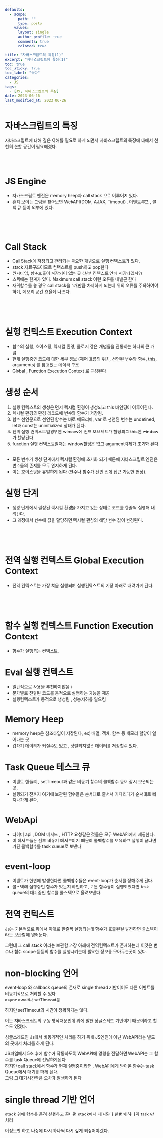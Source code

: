 ```yaml
---
defaults:
  - scope:
      path: ""
      type: posts
    values:
      layout: single
      author_profile: true
      comments: true
      related: true

title: "자바스크립트의 특징(1)"
excerpt: "자바스크립트에 특징(1)"
toc: true
toc_sticky: true
toc_label: "목차"
categories:
  - JS 
tags:
  - [JS, 자바스크립트의 특징]
date: 2023-06-26
last_modified_at: 2023-06-26
---
```

# 자바스크립트의 특징

자바스크립트에 대해 깊은 이해를 필요로 하게 되면서 자바스크립트의 특징에 대해서 천천히 논할 공간이 필요해졌다.  

&nbsp;  
&nbsp;    



# JS Engine
- 자바스크립트 엔진은 memory heep과 call stack 으로 이루어져 있다.  
- 흔히 보이는 그림을 찾아보면 WebAPI(DOM, AJAX, Timeout) , 이벤트루프 , 콜백 큐 등이 외부에 있다.

&nbsp;  
 
&nbsp;  

# Call Stack
- Call Stack에 저장되고 관리되는 중요한 개념으로 실행 컨텍스트가 있다.    
- stack 자료구조이므로 컨택스트를 push하고 pop한다.   
- 원시타입, 함수호출이 저장되어 있는 곳 (실행 컨텍스트 안에 저장되겠지?)
- 스택에는 한계가 있다. Maximum call stack 이런 오류를 내뱉곤 한다
- 재귀함수를 쓸 경우 call stack을 n개만큼 차지하게 되는데 위의 오류를 주의하여야 하며, 메모리 공간 효율이 나쁘다.

&nbsp;

&nbsp;


# 실행 컨텍스트 Execution Context
- 함수의 실행, 호이스팅, 렉시컬 환경, 클로저 같은 개념들을 관통하는 하나의 큰 개념
- 현재 실행중인 코드에 대한 세부 정보 (제어 흐름의 위치, 선언된 변수와 함수, this, arguments) 를 담고있는 데이터 구조
- Global , Function  Execution Context 로 구성된다  

# 생성 순서 
1. 실행 컨텍스트의 생성은 먼저 렉시컬 환경이 생성되고 this 바인딩이 이루어진다.
2. 렉시컬 환경의 환경 레코드에 변수와 함수가 저장됨.
3. 함수 선언문으로 선언된 함수는 바로 메모리에, var 로 선언된 변수는 undefined, let과 const는 uninitialized 상태가 된다.
4. 전역 실행 컨텍스트일경우엔 window에 전역 오브젝트가 할당되고 this엔 window가 할당된다 
5. function 실행 컨택스트일때는 window할당은 없고 argument객체가 초기화 된다 
&nbsp;   
- 모든 변수가 생성 단계에서 렉시컬 환경에 초기화 되기 때문에 자바스크립트 엔진은 변수들의 존재를 모두 인지하게 된다. 
- 이는 호이스팅을 유발하게 된다 (변수나 함수가 선언 전에 접근 가능한 현상).
&nbsp;  

# 실행 단계
- 생성 단계에서 결정된 렉시컬 환경을 가지고 있는 상태로 코드를 한줄씩 실행해 내려간다. 
- 그 과정에서 변수에 값을 할당하면 렉시컬 환경의 해당 변수 값이 변경된다.

&nbsp;

&nbsp;

# 전역 실행 컨텍스트 Global Execution Context 
- 전역 컨텍스트는 가장 처음 실행되며 실행컨텍스트의 가장 아래로 내려가게 된다.

&nbsp;

&nbsp;

# 함수 실행 컨텍스트 Function Execution Context
- 함수가 실행되는 컨택스트.


# Eval 실행 컨텍스트
- 일반적으로 사용을 추천하지않음 (  
- 문자열로 전달된 코드를 동적으로 실행하는 기능을 제공
- 실행컨텍스트가 동적으로 생성됨 , 성능저하를 일으킴 

# Memory Heep
- memory heep은 참조타입이 저장된다, ex) 배열, 객체, 함수 등 메모리 할당이 일어나는 곳
- 갑자기 데이터가 커질수도 있고 , 정렬되지않은 데이터를 저장할수 있다. 


# Task Queue 테스크 큐 
- 이벤트 핸들러 , setTimeout과 같은 비동기 함수의 콜백함수 등이 잠시 보관되는 곳, 
- 실행되기 전까지 여기에 보관된 함수들은 순서대로 줄서서 기다리다가 순서대로 빠져나가게 된다. 

# WebApi
- 타이머 api , DOM 메서드 , HTTP 요청같은 것들은 모두 WebAPI에서 제공한다.
- 이 메서드들은 전부 비동기 메서드이기 때문에 콜백함수를 보유하고 실행이 끝나면 가진 콜백함수를 task queue로 보낸다


# event-loop 
- 이벤트가 한번에 발생한다면 콜백함수들은 event-loop가 순서를 정해주게 된다.
- 콜스택에 실행중인 함수가 있는지 확인하고, 모든 함수들이 실행되었다면 tesk queue의 대기중인 함수를 콜스텍으로 올려보낸다. 




# 전역 컨텍스트 
Js는 기본적으로 위에서 아래로 한줄씩 실행되는데 함수가 호출된걸 발견하면 콜스텍이라는 보관함에 넣어둔다.      
  
그런데 그 call stack 이라는 보관함 가장 아래에 전역컨텍스트가 존재하는데 이것은 변수나 함수 scope 등등의 함수를 실행시키는데 필요한 정보를 모아두는곳이 있다.       


# non-blocking 언어
event-loop 와 callback queue의 존재로 single thread 기반이어도 다른 이벤트를 비동기적으로 처리할 수 있다    
async await나 setTimeout등.   
  
하지만 setTimeout의 시간이 정확하지는 않다.   
   

이는 자바스크립트의 구동 방식때문인데 위에 말한 싱글스레드 기반이기 때문이라고 할 수도 있겠다.   
  
싱글스레드인 Js에서 비동기적인 처리를 하기 위해 JS엔진이 아닌 WebAPI라는 별도의 곳에서 처리를 하게 된다.   
  
JS파일에서 5초 후에 함수가 작동하도록 WebAPI에 명령을 전달하면 WebAPI는 그 함수를 task Queue에 전달하게된다   
하지만 call stack에서 함수가 현재 실행중이라면 , WebAPI에게 받아온 함수는 task Queue에서 대기를 하게 된다.   
그럼 그 대기시간만큼 오차가 발생하게 된다   

  
  
  
# single thread 기반 언어  
stack 위에 함수를 올려 실행하고 끝나면 stack에서 제거된다 한번에 하나의 task 만 처리    

이정도만 하고 나중에 다시 하나씩 다시 깊게 되짚어야겠다. 

